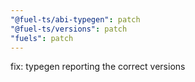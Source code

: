 ```yaml
---
"@fuel-ts/abi-typegen": patch
"@fuel-ts/versions": patch
"fuels": patch
---
```


fix: typegen reporting the correct versions
